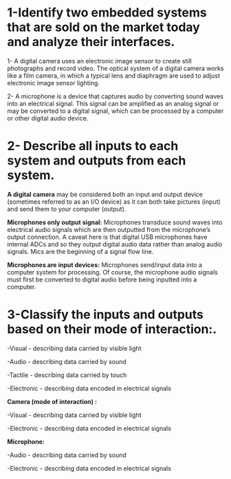 # 1-Identify two embedded systems that are sold on the market today and analyze their interfaces.

1- A digital camera uses an electronic image sensor to create still photographs and record video. The optical system of a digital camera works like a film camera, in which a typical lens and diaphragm are used to adjust electronic image sensor lighting.

2- A microphone is a device that captures audio by converting sound waves into an electrical signal. This signal can be amplified as an analog signal or may be converted to a digital signal, which can be processed by a computer or other digital audio device.

# 2- Describe all inputs to each system and outputs from each system.

**A digital camera** may be considered both an input and output device (sometimes referred to as an I/O device) as it can both take pictures (input) and send them to your computer (output).

**Microphones only output signal:** Microphones transduce sound waves into electrical audio signals which are then outputted from the microphone’s output connection. A caveat here is that digital USB microphones have internal ADCs and so they output digital audio data rather than analog audio signals. Mics are the beginning of a signal flow line.

**Microphones are input devices:** Microphones send/input data into a computer system for processing. Of course, the microphone audio signals must first be converted to digital audio before being inputted into a computer.

# 3-Classify the inputs and outputs based on their mode of interaction:.

-Visual - describing data carried by visible light

-Audio - describing data carried by sound

-Tactile - describing data carried by touch

-Electronic - describing data encoded in electrical signals

**Camera (mode of interaction) :**

-Visual - describing data carried by visible light

-Electronic - describing data encoded in electrical signals

**Microphone:**

-Audio - describing data carried by sound

-Electronic - describing data encoded in electrical signals
